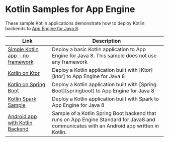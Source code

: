 Kotlin Samples for App Engine
=============================

These sample Kotlin applications demonstrate how to deploy Kotlin backends to [App Engine for Java 8](https://cloud.google.com/appengine/docs/standard/java/runtime-java8).

|Link|Description|
|---|---|
|[Simple Kotlin app - no framework](https://github.com/GoogleCloudPlatform/getting-started-java/tree/master/appengine-standard-java8/kotlin-appengine-standard)|Deploy a basic Kotlin application to App Engine for Java 8. This sample does not use any framework|
|[Kotlin on Ktor](ktor)|Deploy a Kotlin application built with [Ktor][ktor] to App Engine for Java 8|
|[Kotlin on Spring Boot](springboot)|Deploy a Kotlin application built with [Spring Boot][springboot] to App Engine for Java 8|
|[Kotlin Spark Sample](https://github.com/GoogleCloudPlatform/getting-started-java/tree/master/appengine-standard-java8/kotlin-spark-appengine-standard)|Deploy a Kotlin application built with Spark to App Engine for Java 8|
|[Android app with Kotlin Backend](https://github.com/GoogleCloudPlatform/kotlin-samples/tree/master/getting-started/android-with-appengine)|Sample of a Kotlin Spring Boot backend that runs on App Engine Standard for Java8 and communicates with an Android app written in Kotlin.|
